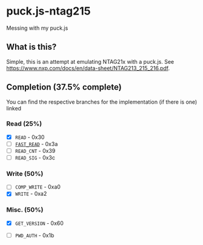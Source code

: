 # puck.js-ntag215
Messing with my puck.js

## What is this?
Simple, this is an attempt at emulating NTAG21x with a puck.js. See https://www.nxp.com/docs/en/data-sheet/NTAG213_215_216.pdf. 

## Completion (37.5% complete)
You can find the respective branches for the implementation (if there is one) linked
### Read (25%)
- [x] `READ` - 0x30
- [ ] [`FAST_READ`](https://github.com/zurgeg/puck.js-ntag215/tree/implement-fast_read) - 0x3a
- [ ] `READ_CNT` - 0x39
- [ ] `READ_SIG` - 0x3c

### Write (50%)
- [ ] `COMP_WRITE` - 0xa0
- [x] `WRITE` - 0xa2

### Misc. (50%)
- [x] `GET_VERSION` - 0x60
- [ ] `PWD_AUTH` - 0x1b


